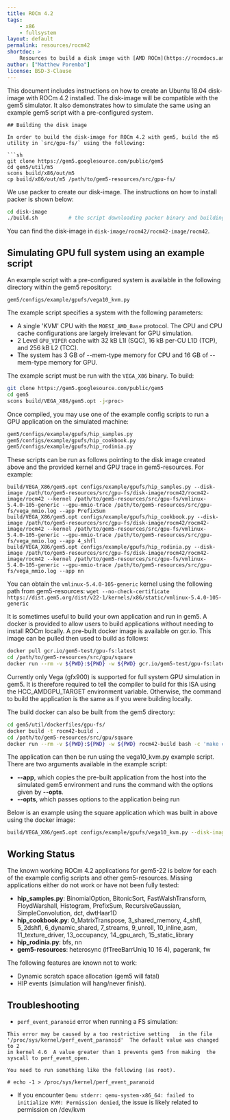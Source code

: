 ```yaml
---
title: ROCm 4.2
tags:
    - x86
    - fullsystem
layout: default
permalink: resources/rocm42
shortdoc: >
    Resources to build a disk image with [AMD ROCm](https://rocmdocs.amd.com/).
author: ["Matthew Poremba"]
license: BSD-3-Clause
---
```


This document includes instructions on how to create an Ubuntu 18.04 disk-image with ROCm 4.2 installed. The disk-image will be compatible with the gem5 simulator. It also demonstrates how to simulate the same using an example gem5 script with a pre-configured system.

```
## Building the disk image

In order to build the disk-image for ROCm 4.2 with gem5, build the m5 utility in `src/gpu-fs/` using the following:

```sh
git clone https://gem5.googlesource.com/public/gem5
cd gem5/util/m5
scons build/x86/out/m5
cp build/x86/out/m5 /path/to/gem5-resources/src/gpu-fs/
```

We use packer to create our disk-image. The instructions on how to install packer is shown below:

```sh
cd disk-image
./build.sh          # the script downloading packer binary and building the disk image
```

You can find the disk-image in `disk-image/rocm42/rocm42-image/rocm42`.

## Simulating GPU full system using an example script

An example script with a pre-configured system is available in the following directory within the gem5 repository:

```
gem5/configs/example/gpufs/vega10_kvm.py
```

The example script specifies a system with the following parameters:

* A single 'KVM' CPU with the `MOESI_AMD_Base` protocol. The CPU and CPU cache configurations are largely irrelevant for GPU simulation.
* 2 Level `GPU_VIPER` cache with 32 kB L1I (SQC), 16 kB per-CU L1D (TCP), and 256 kB L2 (TCC).
* The system has 3 GB of --mem-type memory for CPU and 16 GB of --mem-type memory for GPU.

The example script must be run with the `VEGA_X86` binary. To build:

```sh
git clone https://gem5.googlesource.com/public/gem5
cd gem5
scons build/VEGA_X86/gem5.opt -j<proc>
```

Once compiled, you may use one of the example config scripts to run a GPU application on the simulated machine:

```sh
gem5/configs/example/gpufs/hip_samples.py
gem5/configs/example/gpufs/hip_cookbook.py
gem5/configs/example/gpufs/hip_rodinia.py
```

These scripts can be run as follows pointing to the disk image created above and the provided kernel and GPU trace in gem5-resources. For example:

```
build/VEGA_X86/gem5.opt configs/example/gpufs/hip_samples.py --disk-image /path/to/gem5-resources/src/gpu-fs/disk-image/rocm42/rocm42-image/rocm42 --kernel /path/to/gem5-resources/src/gpu-fs/vmlinux-5.4.0-105-generic --gpu-mmio-trace /path/to/gem5-resources/src/gpu-fs/vega_mmio.log --app PrefixSum
build/VEGA_X86/gem5.opt configs/example/gpufs/hip_cookbook.py --disk-image /path/to/gem5-resources/src/gpu-fs/disk-image/rocm42/rocm42-image/rocm42 --kernel /path/to/gem5-resources/src/gpu-fs/vmlinux-5.4.0-105-generic --gpu-mmio-trace /path/to/gem5-resources/src/gpu-fs/vega_mmio.log --app 4_shfl
build/VEGA_X86/gem5.opt configs/example/gpufs/hip_rodinia.py --disk-image /path/to/gem5-resources/src/gpu-fs/disk-image/rocm42/rocm42-image/rocm42 --kernel /path/to/gem5-resources/src/gpu-fs/vmlinux-5.4.0-105-generic --gpu-mmio-trace /path/to/gem5-resources/src/gpu-fs/vega_mmio.log --app nn
```

You can obtain the `vmlinux-5.4.0-105-generic` kernel using the following path from gem5-resources: `wget --no-check-certificate https://dist.gem5.org/dist/v22-1/kernels/x86/static/vmlinux-5.4.0-105-generic`

It is sometimes useful to build your own application and run in gem5. A docker is provided to allow users to build applications without needing to install ROCm locally. A pre-built docker image is available on gcr.io. This image can be pulled then used to build as follows:

```sh
docker pull gcr.io/gem5-test/gpu-fs:latest
cd /path/to/gem5-resources/src/gpu/square
docker run --rm -v ${PWD}:${PWD} -w ${PWD} gcr.io/gem5-test/gpu-fs:latest bash -c 'make clean; HCC_AMDGPU_TARGET=gfx900 make'
```

Currently only Vega (gfx900) is supported for full system GPU simulation in gem5. It is therefore required to tell the compiler to build for this ISA using the HCC_AMDGPU_TARGET environment variable. Otherwise, the command to build the application is the same as if you were building locally.

The build docker can also be built from the gem5 directory:

```sh
cd gem5/util/dockerfiles/gpu-fs/
docker build -t rocm42-build .
cd /path/to/gem5-resources/src/gpu/square
docker run --rm -v ${PWD}:${PWD} -w ${PWD} rocm42-build bash -c 'make clean; HCC_AMDGPU_TARGET=gfx900 make'
```

The application can then be run using the vega10_kvm.py example script. There are two arguments available in the example script:
* **--app**, which copies the pre-built application from the host into the simulated gem5 environment and runs the command with the options given by **--opts**.
* **--opts**, which passes options to the application being run

Below is an example using the square application which was built in above using the docker image:

```sh
build/VEGA_X86/gem5.opt configs/example/gpufs/vega10_kvm.py --disk-image /path/to/gem5-resources/src/gpu-fs/disk-image/rocm42/rocm42-image/rocm42 --kernel /path/to/gem5-resources/src/gpu-fs/vmlinux-5.4.0-105-generic --gpu-mmio-trace /path/to/gem5-resources/src/gpu-fs/vega_mmio.log --app /path/to/gem5-resources/src/gpu/square/bin/square
```

## Working Status

The known working ROCm 4.2 applications for gem5-22 is below for each of the example config scripts and other gem5-resources. Missing applications either do not work or have not been fully tested:
* **hip_samples.py**: BinomialOption, BitonicSort, FastWalshTransform, FloydWarshall, Histogram, PrefixSum, RecursiveGaussian, SimpleConvolution, dct, dwtHaar1D
* **hip_cookbook.py**: 0_MatrixTranspose, 3_shared_memory, 4_shfl, 5_2dshfl, 6_dynamic_shared, 7_streams, 9_unroll, 10_inline_asm, 11_texture_driver, 13_occupancy, 14_gpu_arch, 15_static_library
* **hip_rodinia.py**: bfs, nn
* **gem5-resources**: heterosync (lfTreeBarrUniq 10 16 4), pagerank, fw

The following features are known not to work:
* Dynamic scratch space allocation (gem5 will fatal)
* HIP events (simulation will hang/never finish).

## Troubleshooting

- `perf_event_paranoid` error when running a FS simulation:

```tx
This error may be caused by a too restrictive setting   in the file
'/proc/sys/kernel/perf_event_paranoid'  The default value was changed to 2
in kernel 4.6  A value greater than 1 prevents gem5 from making  the
syscall to perf_event_open.

You need to run something like the following (as root).

# echo -1 > /proc/sys/kernel/perf_event_paranoid
```

- If you encounter `Qemu stderr: qemu-system-x86_64: failed to initialize KVM: Permission denied`, the issue is likely related to permission on /dev/kvm